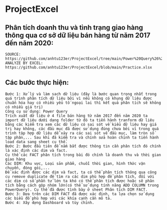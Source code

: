 # ProjectExcel
 
## Phân tích doanh thu và tình trạng giao hàng thông qua cơ sở dữ liệu bán hàng từ năm 2017 đến năm 2020:
    SOURCE: https://github.com/anhtu123er/ProjectExcel/tree/main/Power%20Query%26%20Power%20Pivot
    ANALYZE BY EXCEL: https://github.com/anhtu123er/ProjectExcel/blob/main/Practice.xlsx
## Các bước thực hiện:
    Bước 1: Xử lý và làm sach dữ liệu (đây là bước quan trọng nhất trong quá trình phân tích dữ liệu bởi vì nếu không có khung dữ liệu được chuẩn hóa hay có nhiều yếu tố ngoại lai thì kết quả phân tích sẽ không có nhiều giá trị)
    Công cụ sử dụng: Power Query
    Trích xuất dữ liệu ở 4 file bán hàng từ năm 2017 đến năm 2020 ta import dữ liệu dưới dạng folder từ đó ta tiến hành tranform dữ liệu bằng các kiểm tra xem các dữ liệu có sai sót về kiểu dữ liệu hay giá trị hay không, các đầu mục đã được sử dụng đúng chưa bởi vì trong quá trình tập hợp dữ liệu dễ xảy ra các sai sót về đầu mục, làm tròn số tập phân,... Sau khi đã kiểm tra và chính sửa hoàn chỉnh ta tiến hành load data sang sheet cụ thể.
    Bước 2: Bước đầu tiên để nắm bắt được thông tin cần phân tích đó chính là xác định các dim và fact. 
    Cụ thể các FACT phân tích trong bài đó chính là doanh thu và thời gian giao hàng
    Các DIM: Khu vực, Loại sản phẩm, chuỗi thời gian, hình thức vận chuyển, đóng gói,...
    Để xác định được các dim và fact, ta có thể phân tích thông qua công cụ remove duplicate để tìm ra các dim phù hợp để phân tích, đối với các dim có số phần tử lớn ta khó có thể phân tích được hoặc sẽ phân tích bằng cách gộp nhóm lớn(có thể sử dụng tính năng ADD COLUMN trong PowerQuery). Cụ thể đã được tình bày ở sheet Phân tích DIM FACT.
    Bước 3: Dựa trên các DIM FACT đã được xác định, ta lựa chọn sử dụng các biểu đồ phù hợp với các khía cạnh cần mô tả.
    Bước 4: Xây dựng Dashboard và tùy chỉnh.
    

